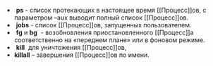 
-    **ps** - список протекающих в настоящее время [[Процесс]]ов, с параметром –aux выводит полный список [[Процесс]]ов.
-    **jobs** - список [[Процесс]]ов, запущенных пользователем.
-    **fg** и **bg**  - возобновления приостановленного [[Процесс]]а соответственно на «переднем плане» или в фоновом режиме.
-    **kill**  для уничтожения [[Процесс]]ов, 
- **killall** –  завершения [[Процесс]]ов по имени.